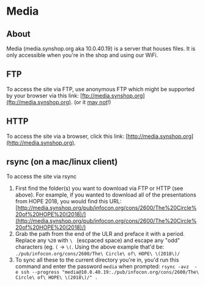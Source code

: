 # Media

## About

Media (media.synshop.org aka 10.0.40.19) is a server that houses files.  It is only accessible when
you're in the shop and using our WiFi.

## FTP

To access the site via FTP, use anonymous FTP which might be supported by your browser via this
link: [ftp://media.synshop.org](ftp://media.synshop.org). 
(or it [may not](https://www.bleepingcomputer.com/news/google/chrome-and-firefox-developers-aim-to-remove-support-for-ftp/)!)

## HTTP

To access the site via a browser, click this link: [http://media.synshop.org](http://media.synshop.org).


## rsync (on a mac/linux client)

To access the site via rsync

1. First find the folder(s) you want to download via FTP or HTTP (see above).
  For example, if you wanted to download all of the 
presentations from HOPE 2018, you would find this URL: 
[http://media.synshop.org/pub/infocon.org/cons/2600/The%20Circle%20of%20HOPE%20(2018)/](http://media.synshop.org/pub/infocon.org/cons/2600/The%20Circle%20of%20HOPE%20(2018)/)
1. Grab the path from the end of the ULR and preface it with a period. Replace any `%20` with `\ ` (escpaced space)
 and escape any "odd" characters (eg. `(` -> `\(`. Using the above example 
that'd be: `./pub/infocon.org/cons/2600/The\ Circle\ of\ HOPE\ \(2018\)/`
1. To sync all these to the current directory you're in, you'd run this command and enter the password `media` when
prompted: `rsync -avz  -e ssh --progress "media@10.0.40.19:./pub/infocon.org/cons/2600/The\ Circle\ of\ HOPE\ \(2018\)/" .`